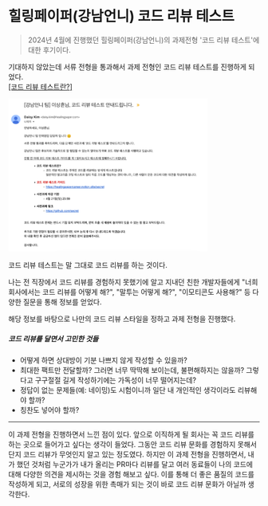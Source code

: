 # 힐링페이퍼(강남언니) 코드 리뷰 테스트

> 2024년 4월에 진행했던 힐링페이퍼(강남언니)의 과제전형 '코드 리뷰 테스트'에 대한 후기이다.

기대하지 않았는데 서류 전형을 통과해서 과제 전형인 코드 리뷰 테스트를 진행하게 되었다.<br>
[[코드 리뷰 테스트란?]](https://blog.gangnamunni.com/post/code-review-test/)

<img src="../image/img_4.png" width="400px" height="auto">

코드 리뷰 테스트는 말 그대로 코드 리뷰를 하는 것이다.

나는 전 직장에서 코드 리뷰를 경험하지 못했기에 알고 지내던 친한 개발자들에게 "너희 회사에서는 코드 리뷰를 어떻게 해?", "말투는 어떻게 해?", "이모티콘도 사용해?" 등 다양한 질문을 통해 정보를 얻었다.

해당 정보를 바탕으로 나만의 코드 리뷰 스타일을 정하고 과제 전형을 진행했다.

##### 코드 리뷰를 달면서 고민한 것들
- 어떻게 하면 상대방이 기분 나쁘지 않게 작성할 수 있을까?
- 최대한 팩트만 전달할까? 그러면 너무 딱딱해 보이는데, 불편해하지는 않을까? 그렇다고 구구절절 길게 작성하기에는 가독성이 너무 떨어지는데?
- 정답이 없는 문제들(예: 네이밍)도 시험이니까 일단 내 개인적인 생각이라도 리뷰해야 할까?
- 칭찬도 넣어야 할까?

---

이 과제 전형을 진행하면서 느낀 점이 있다. 앞으로 이직하게 될 회사는 꼭 코드 리뷰를 하는 곳으로 들어가고 싶다는 생각이 들었다. 그동안 코드 리뷰 문화를 경험하지 못해서 단지 코드 리뷰가 무엇인지 알고 있는 정도였다. 하지만 이 과제 전형을 진행하면서, 내가 했던 것처럼 누군가가 내가 올리는 PR마다 리뷰를 달고 여러 동료들이 나의 코드에 대해 다양한 의견을 제시하는 것을 경험 해보고 싶다. 이를 통해 더 좋은 품질의 코드를 작성하게 되고, 서로의 성장을 위한 촉매가 되는 것이 바로 코드 리뷰 문화가 아닐까 생각한다.